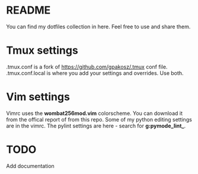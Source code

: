 # README

You can find my dotfiles collection in here. Feel free to use and share them. 

# Tmux settings
.tmux.conf is a fork of https://github.com/gpakosz/.tmux conf file. 
.tmux.conf.local is where you add your settings and overrides.
Use both.

# Vim settings
Vimrc uses the **wombat256mod.vim** colorscheme. You can download it from the offical report of from this repo.
Some of my python editing settings are in the vimrc. The pylint settings are here - search for **g:pymode_lint_**.


# TODO

Add documentation
